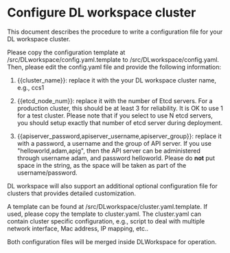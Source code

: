 # Configure DL workspace cluster

This document describes the procedure to write a configuration file for your DL workspace cluster. 

Please copy the configuration template at /src/DLworkspace/config.yaml.template to /src/DLworkspace/config.yaml. Then, please edit the config.yaml file and provide the following information:

1. {{cluster_name}}: replace it with the your DL workspace cluster name, e.g., ccs1

2. {{etcd_node_num}}: replace it with the number of Etcd servers. For a production cluster, this should be at least 3 for reliability. It is OK to use 1 for a test cluster. Please note that if you select to use N etcd servers, you should setup exactly that number of etcd server during deployment. 

3. {{apiserver_password,apiserver_username,apiserver_group}}: replace it with a password, a username and the group of API server. If you use "helloworld,adam,apig", then the API server can be administered through username adam, and password helloworld. Please do **__not__** put space in the string, as the space will be taken as part of the username/password.  

DL workspace will also support an additional optional configuration file for clusters that provides detailed customization. 

A template can be found at /src/DLworkspace/cluster.yaml.template. If used, please copy the template to cluster.yaml. The cluster.yaml can contain cluster specific configuration, e.g., script to deal with multiple network interface, Mac address, IP mapping, etc..

Both configuration files will be merged inside DLWorkspace for operation. 
